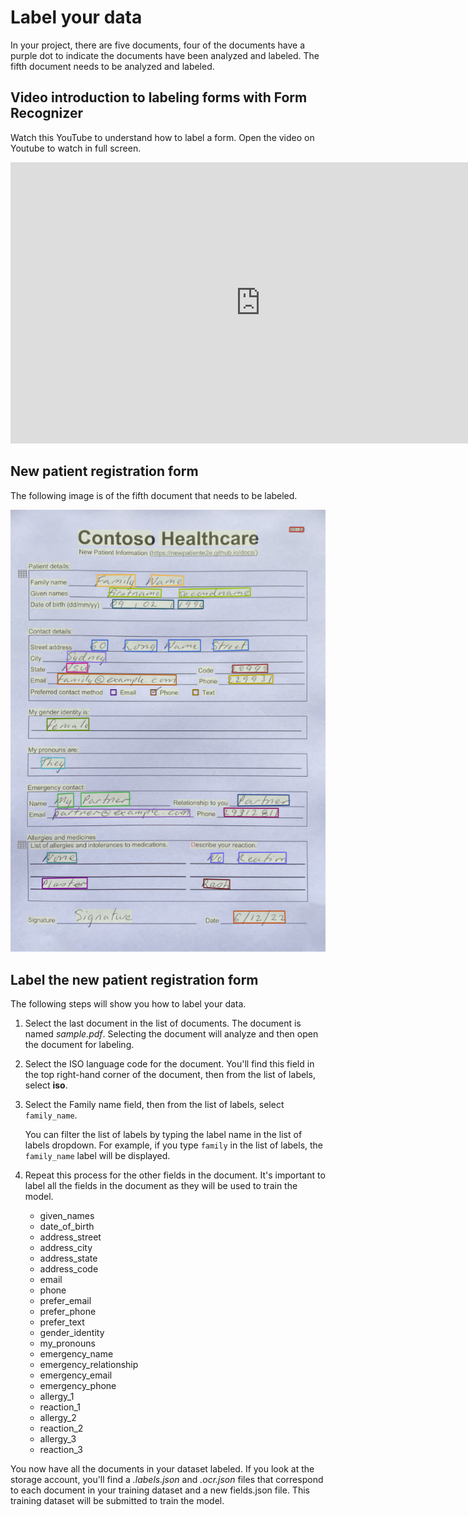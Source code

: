 # Label your data

In your project, there are five documents, four of the documents have a purple dot to indicate the documents have been analyzed and labeled. The fifth document needs to be analyzed and labeled.

## Video introduction to labeling forms with Form Recognizer

Watch this YouTube to understand how to label a form. Open the video on Youtube to watch in full screen.

<iframe width="800" height="450" src="https://www.youtube.com/embed/d1QHX47mSDo" title="YouTube video player" frameborder="0" allow="accelerometer; autoplay; clipboard-write; encrypted-media; gyroscope; picture-in-picture" allowfullscreen></iframe>

## New patient registration form

The following image is of the fifth document that needs to be labeled.

![The image shows the label data panel](./img/label-data-panel.png)

## Label the new patient registration form

The following steps will show you how to label your data.

1. Select the last document in the list of documents. The document is named _sample.pdf_. Selecting the document will analyze and then open the document for labeling.
1. Select the ISO language code for the document. You'll find this field in the top right-hand corner of the document, then from the list of labels, select **iso**.
1. Select the Family name field, then from the list of labels, select `family_name`.

    You can filter the list of labels by typing the label name in the list of labels dropdown. For example, if you type `family` in the list of labels, the `family_name` label will be displayed.

1. Repeat this process for the other fields in the document. It's important to label all the fields in the document as they will be used to train the model.

    - given_names
    - date_of_birth
    - address_street
    - address_city
    - address_state
    - address_code
    - email
    - phone
    - prefer_email
    - prefer_phone
    - prefer_text
    - gender_identity
    - my_pronouns
    - emergency_name
    - emergency_relationship
    - emergency_email
    - emergency_phone
    - allergy_1
    - reaction_1
    - allergy_2
    - reaction_2
    - allergy_3
    - reaction_3

You now have all the documents in your dataset labeled. If you look at the storage account, you'll find a *.labels.json* and *.ocr.json* files that correspond to each document in your training dataset and a new fields.json file. This training dataset will be submitted to train the model.
